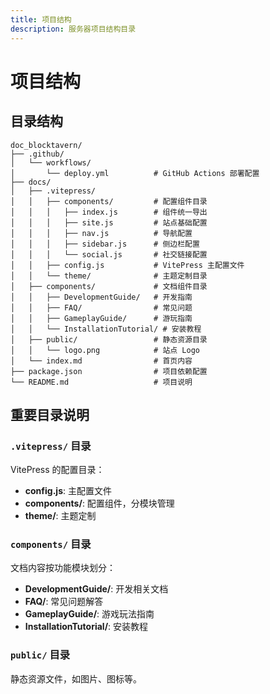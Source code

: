 ```yaml
---
title: 项目结构
description: 服务器项目结构目录
---
```



# 项目结构

## 目录结构

```
doc_blocktavern/
├── .github/
│   └── workflows/
│       └── deploy.yml          # GitHub Actions 部署配置
├── docs/
│   ├── .vitepress/
│   │   ├── components/         # 配置组件目录
│   │   │   ├── index.js        # 组件统一导出
│   │   │   ├── site.js         # 站点基础配置
│   │   │   ├── nav.js          # 导航配置
│   │   │   ├── sidebar.js      # 侧边栏配置
│   │   │   └── social.js       # 社交链接配置
│   │   ├── config.js           # VitePress 主配置文件
│   │   └── theme/              # 主题定制目录
│   ├── components/             # 文档组件目录
│   │   ├── DevelopmentGuide/   # 开发指南
│   │   ├── FAQ/                # 常见问题
│   │   ├── GameplayGuide/      # 游玩指南
│   │   └── InstallationTutorial/ # 安装教程
│   ├── public/                 # 静态资源目录
│   │   └── logo.png            # 站点 Logo
│   └── index.md                # 首页内容
├── package.json                # 项目依赖配置
└── README.md                   # 项目说明
```

## 重要目录说明

### `.vitepress/` 目录

VitePress 的配置目录：

- **config.js**: 主配置文件
- **components/**: 配置组件，分模块管理
- **theme/**: 主题定制

### `components/` 目录

文档内容按功能模块划分：

- **DevelopmentGuide/**: 开发相关文档
- **FAQ/**: 常见问题解答
- **GameplayGuide/**: 游戏玩法指南
- **InstallationTutorial/**: 安装教程

### `public/` 目录

静态资源文件，如图片、图标等。